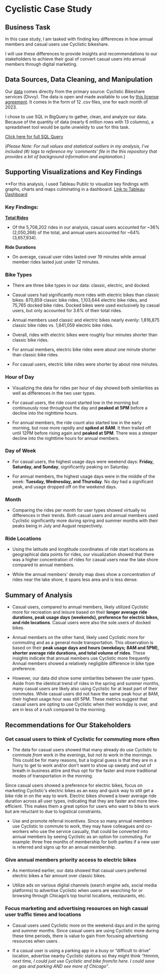 # Cyclistic Case Study 

## Business Task

  In this case study, I am tasked with finding key differences in how annual members and casual users use Cyclistic bikeshare. 
  
  I will use these differences to provide insights and recommendations to our stakeholders to achieve their goal of convert casual users into annual members through digital marketing.

  
## Data Sources, Data Cleaning, and Manipulation

 Our [data](https://divvy-tripdata.s3.amazonaws.com/index.html) comes directly from the primary source: Cyclistic Bikeshare services (Divvy). The data is open and made available to use by [this license agreement](https://divvybikes.com/data-license-agreement). It comes in the form of 12 .csv files, one for each month of 2023.

  I chose to use SQL in BigQuery to gather, clean, and analyze our data. Because of the quantity of data (nearly 6 million rows with 13 columns), a spreadsheet tool would be quite unwieldy to use for this task.
  
  [Click here for full SQL Query](https://github.com/TankaJahari/cyclistic.charliesun/blob/main/Data%20Cleaning%20and%20Manipulation.sql) 
  
  
  (*Please Note: For null values and statistical outliers in my analysis, I've included (#) tags to reference my 'comments' file in the this repository that provides a bit of background information and explanation.*)


## Supporting Visualizations and Key Findings

**For this analysis, I used Tableau Public to visualize key findings with graphs, charts and maps culminating in a dashboard.
[Link to Tableau Dashboard](https://public.tableau.com/views/CyclisticCaseStudy_17060520013410/Dashboard1?:language=en-US&publish=yes&:display_count=n&:origin=viz_share_link)
### Key Findings:
<ins>**Total Rides**</ins>

 - Of the 5,708,202 rides in our analysis, casual users accounted for ~36% (2,050,268) of the total, and annual users accounted for ~64% (3,657,934). 

**Ride Durations**

 - On average, casual user rides lasted over 19 minutes while annual member rides lasted just under 12 minutes.

### Bike Types

 - There are three bike types in our data: classic, electric, and docked. 

 - Casual users had significantly more rides with electric bikes than classic bikes: 870,859 classic bike rides, 1,103,644 electric bike rides, and 75,765 docked bike rides. Docked bikes were used exclusively by casual users, but only accounted for 3.6% of their total rides.

 - Annual members used classic and electric bikes nearly evenly: 1,816,875 classic bike rides vs. 1,841,059 electric bike rides.

 - Overall, rides with electric bikes were roughly four minutes shorter than classic bike rides.
   
 - For annual members, electric bike rides were about one minute shorter than classic bike rides.
   
 - For casual users, electric bike rides were shorter by about nine minutes. 

### Hour of Day

 - Visualizing the data for rides per hour of day showed both similarities as well as differences in the two user types.

 - For casual users, the ride count started low in the morning but continuously rose throughout the day and **peaked at 5PM** before a decline into the nighttime hours.

 - For annual members, the ride count also started low in the early morning, but rose more rapidly and **spiked at 8AM**. It then trailed off until 12PM before rising again and **peaked at 5PM**. There was a steeper decline into the nighttime hours for annual members. 


### Day of Week

 - For casual users, the highest usage days were weekend days: **Friday, Saturday, and Sunday**, significantly peaking on Saturday.

 - For annual members, the highest usage days were in the middle of the week: **Tuesday, Wednesday, and Thursday**. No day had a significant peak, and usage dropped off on the weekend days.
 
### Month

 - Comparing the rides per month for user types showed virtually no differences in their trends. Both casual users and annual members used Cyclistic significantly more during spring and summer months with their peaks being in July and August respectively. 


### Ride Locations

 - Using the latitude and longtitude coordinates of ride start locations as geographical data points for rides, our visualization showed that there was a higher concentration of rides for casual users near the lake shore compared to annual members.

 - While the annual members' density map does show a concentration of rides near the lake shore, it spans less area and is less dense.

## Summary of Analysis

 - Casual users, compared to annual members, likely utilized Cyclistic more for recreation and leisure based on their **longer average ride durations, peak usage days (weekends), preference for electric bikes, and ride locations**. Casual users were also the sole users of docked bikes.

 - Annual members on the other hand, likely used Cyclistic more for commuting and as a general mode transportation. This observation is based on their **peak usage days and hours (weekdays; 8AM and 5PM), shorter average ride durations, and total volume of rides**. These insights indicate that annual members use Cyclistic more frequently  Annual members showed a relatively negligible difference in bike type preference.


 - However, our data did show some simliarities between the user types. Aside from the identical trend of rides in the spring and summer months, many casual users are likely also using Cyclistic for at least part of their commutes. While casual users did not have the same peak hour at 8AM, their highest usage hour was still 5PM. These metrics suggest that casual users are opting to use Cyclistic when their workday is over, and are in less of a rush compared to the morning. 


   
## Recommendations for Our Stakeholders


### Get casual users to think of Cyclistic for commuting more often

 - The data for casual users showed that many already do use Cyclistic to commute *from* work in the evenings, but not *to* work in the mornings. This could be for many reasons, but a logical guess is that they are in a hurry to get to work and/or don't want to show up sweaty and out of breath in business attire and thus opt for the faster and more traditional modes of transportation in the morning. 


Since casual users showed a preference for electric bikes, focus on marketing Cyclistic's electric bikes as an easy and quick way to still get a bike ride in on the way to work. Electric bikes showed a lower average ride duration across all user types, indicating that they are faster and more time-efficient. This makes them a great option for users who want to bike to work but are reluctant to due to logistical constraints. 

   
 - Use and promote referral incentives. Since so many annual members use Cyclistic to commute to work, they may have colleagues and co-workers who use the service casually, that could be converted into annual members by seeing Cyclistic as an option for commuting. For example: three free months of membership for both parties if a new user is referred and signs up for an annual membership.


### Give annual members priority access to electric bikes 

 - As mentioned earlier, our data showed that casual users preferred electric bikes a fair amount over classic bikes. 
   
 - Utilize ads on various digital channels (search engine ads, social media platforms) to advertise Cyclistic when users are searching for or browsing through Chicago’s top tourist locations, restaurants, etc.


### Focus marketing and advertising resources on high casual user traffic times and locations

 - Casual users used Cyclistic more on the weekend days and in the spring and summer months. Since casual users are using Cyclistic more during these time periods, there is value to gain from focusing advertising resources when users .

 - If a casual user is using a parking app in a busy or “difficult to drive” location, advertise nearby Cyclistic stations so they might think *“Hmmm, next time, I could just use Cyclistic and bike from/to here. I could save on gas and parking AND see more of Chicago”*.

   
